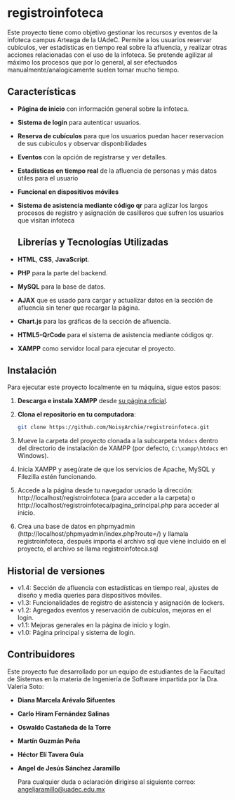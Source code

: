 # registroinfoteca

Este proyecto tiene como objetivo gestionar los recursos y eventos de la infoteca campus Arteaga de la UAdeC. Permite a los usuarios reservar cubículos, ver estadísticas en tiempo real sobre la afluencia, y realizar otras acciones relacionadas con el uso de la infoteca. Se pretende agilizar al máximo los procesos que por lo general, al ser efectuados manualmente/analogicamente suelen tomar mucho tiempo.

## Características
- **Página de inicio** con información general sobre la infoteca.
- **Sistema de login** para autenticar usuarios.
- **Reserva de cubículos** para que los usuarios puedan hacer reservacion de sus cubículos y observar disponbilidades
- **Eventos** con la opción de registrarse y ver detalles.
- **Estadísticas en tiempo real** de la afluencia de personas y más datos útiles para el usuario
- **Funcional en dispositivos móviles**
- **Sistema de asistencia mediante código qr** para aglizar los largos procesos de registro y asignación de casilleros que sufren los usuarios que visitan infoteca

  ## Librerías y Tecnologías Utilizadas
- **HTML**, **CSS**, **JavaScript**.
- **PHP** para la parte del backend.
- **MySQL** para la base de datos.
- **AJAX** que es usado para cargar y actualizar datos en la sección de afluencia sin tener que recargar la página.
- **Chart.js** para las gráficas de la sección de afluencia.
- **HTML5-QrCode** para el sistema de asistencia mediante códigos qr.
- **XAMPP** como servidor local para ejecutar el proyecto.

## Instalación

Para ejecutar este proyecto localmente en tu máquina, sigue estos pasos:

1. **Descarga e instala XAMPP** desde [su página oficial](https://www.apachefriends.org/index.html).

2. **Clona el repositorio en tu computadora**:
   ```bash
   git clone https://github.com/NoisyArchie/registroinfoteca.git

3. Mueve la carpeta del proyecto clonada a la subcarpeta `htdocs` dentro del directorio de instalación de XAMPP (por defecto, `C:\xampp\htdocs` en Windows).
   
4. Inicia XAMPP y asegúrate de que los servicios de Apache, MySQL y Filezilla estén funcionando.
   
5. Accede a la página desde tu navegador usnado la dirección: http://localhost/registroinfoteca (para acceder a la carpeta) o http://localhost/registroinfoteca/pagina_principal.php para acceder al inicio.
   
6. Crea una base de datos en phpmyadmin (http://localhost/phpmyadmin/index.php?route=/) y llamala registroinfoteca, después importa el archivo sql que viene incluido en el proyecto, el archivo se llama registroinfoteca.sql


## Historial de versiones
- v1.4: Sección de afluencia con estadísticas en tiempo real, ajustes de diseño y media queries para dispositivos móviles.
- v1.3: Funcionalidades de registro de asistencia y asignación de lockers.
- v1.2: Agregados eventos y reservación de cubículos, mejoras en el login.
- v1.1: Mejoras generales en la página de inicio y login.
- v1.0: Página principal y sistema de login.


## Contribuidores
Este proyecto fue desarrollado por un equipo de estudiantes de la Facultad de Sistemas en la materia de Ingeniería de Software impartida por la Dra. Valeria Soto:

- **Diana Marcela Arévalo Sifuentes** 
- **Carlo Hiram Fernández Salinas** 
- **Oswaldo Castañeda de la Torre**
- **Martín Guzmán Peña**
- **Héctor Elí Tavera Guía** 
- **Angel de Jesús Sánchez Jaramillo**

  Para cualquier duda o aclaración dirigirse al siguiente correo: angeljaramillo@uadec.edu.mx

